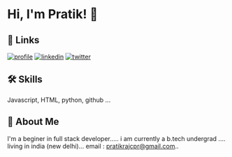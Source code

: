 
# Hi, I'm Pratik! 👋



## 🔗 Links
[![profile](https://img.shields.io/badge/my_profile-000?style=for-the-badge&logo=ko-fi&logoColor=white)](https://github.com/Pratikcodex/)
[![linkedin](https://img.shields.io/badge/linkedin-0A66C2?style=for-the-badge&logo=linkedin&logoColor=white)](https://www.linkedin.com/in/pratik-raj-a4298b219//)
[![twitter](https://img.shields.io/badge/twitter-1DA1F2?style=for-the-badge&logo=twitter&logoColor=white)](https://twitter.com/codepratikxo/)


## 🛠 Skills
Javascript, HTML, python, github ...




## 🚀 About Me
I'm a beginer in full stack developer.....
i am currently a b.tech undergrad ....
living in india (new delhi)...
email : pratikrajcpr@gmail.com..


